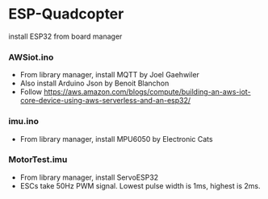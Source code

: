 # ESP-Quadcopter
install ESP32 from board manager


### AWSiot.ino
- From library manager, install MQTT by Joel Gaehwiler
- Also install Arduino Json by Benoit Blanchon
- Follow https://aws.amazon.com/blogs/compute/building-an-aws-iot-core-device-using-aws-serverless-and-an-esp32/

### imu.ino
- From library manager, install MPU6050 by Electronic Cats

### MotorTest.imu
- From library manager, install ServoESP32
- ESCs take 50Hz PWM signal. Lowest pulse width is 1ms, highest is 2ms. 
